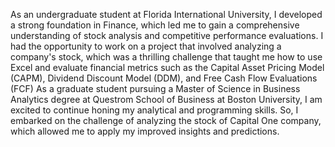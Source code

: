 As an undergraduate student at Florida International University, I developed a strong foundation in Finance, which led me to gain a comprehensive understanding of stock analysis and competitive performance evaluations. I had the opportunity to work on a project that involved analyzing a company's stock, which was a thrilling challenge that taught me how to use Excel and evaluate financial metrics such as the Capital Asset Pricing Model (CAPM), Dividend Discount Model (DDM), and Free Cash Flow Evaluations (FCF)
As a graduate student pursuing a Master of Science in Business Analytics degree at Questrom School of Business at Boston University, I am excited to continue honing my analytical and programming skills. So, I embarked on the challenge of analyzing the stock of Capital One company, which allowed me to apply my improved insights and predictions.
